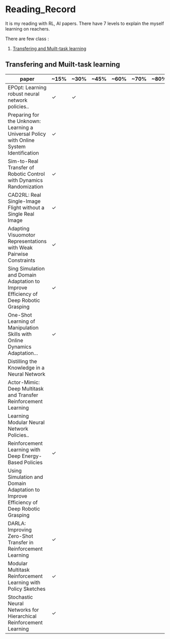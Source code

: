 # Reading_Record

It is my reading with RL, AI papers. There have 7 levels to explain the myself learning on reachers.

There are few class :

1. [Transfering and Muilt-task learning](https://github.com/leeivan1007/Reading_record#transfering_and_muilt-task_learning)

## Transfering and Muilt-task learning

| paper | ~15%  |  ~30%   | ~45%  | ~60%  | ~70%  | ~80%  | ~90%  |
|  ----  |  ----  | ----  | ----  | ----  | ----  | ----  | ----  |
| EPOpt: Learning robust neural network policies..  |  ✓  |  ✓  |    |    |    |    |    |
| Preparing for the Unknown: Learning a Universal Policy with Online System Identification  |  ✓  |    |    |    |    |    |    |
| Sim-to-Real Transfer of Robotic Control with Dynamics Randomization  |  ✓  |    |    |    |    |    |    |
| CAD2RL: Real Single-Image Flight without a Single Real Image  |  ✓  |    |    |    |    |    |    |
| Adapting Visuomotor Representations with Weak Pairwise Constraints  |  ✓  |    |    |    |    |    |    |
| Sing Simulation and Domain Adaptation to Improve Efficiency of Deep Robotic Grasping  |  ✓  |    |    |    |    |    |    |
| One-Shot Learning of Manipulation Skills with Online Dynamics Adaptation...  |  ✓  |    |    |    |    |    |    |
|  Distilling the Knowledge in a Neural Network  |    |    |    |    |    |    |    |
|  Actor-Mimic: Deep Multitask and Transfer Reinforcement Learning  |    |    |    |    |    |    |    |
|  Learning Modular Neural Network Policies..  |    |    |    |    |    |    |    |
|  Reinforcement Learning with Deep Energy-Based Policies  |  ✓  |    |    |    |    |    |    |
|  Using Simulation and Domain Adaptation to Improve Efficiency of Deep Robotic Grasping  |    |    |    |    |    |    |    |
|  DARLA: Improving Zero-Shot Transfer in Reinforcement Learning  |  ✓  |    |    |    |    |    |    |
|  Modular Multitask Reinforcement Learning with Policy Sketches  |  ✓  |    |    |    |    |    |    |
|  Stochastic Neural Networks for Hierarchical Reinforcement Learning  |  ✓  |    |    |    |    |    |    |
